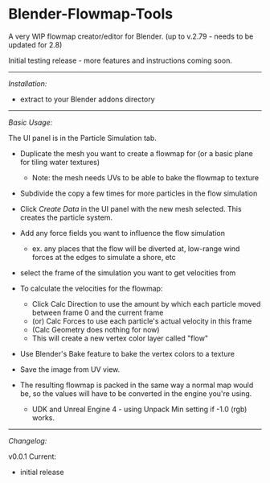 # Blender-Flowmap-Tools
A very WIP flowmap creator/editor for Blender.  (up to v.2.79 - needs to be updated for 2.8)
 
 
Initial testing release - more features and instructions coming soon.
 
------------------------------------------------------------------
 
*Installation:* 
 
- extract to your Blender addons directory  
 
---------------------------------------------------------------
 
*Basic Usage:* 
 
The UI panel is in the Particle Simulation tab. 
 
- Duplicate the mesh you want to create a flowmap for (or a basic plane for tiling water textures)
  - Note: the mesh needs UVs to be able to bake the flowmap to texture
- Subdivide the copy a few times for more particles in the flow simulation
- Click *Create Data* in the UI panel with the new mesh selected. This creates the particle system.
  
- Add any force fields you want to influence the flow simulation
  - ex. any places that the flow will be diverted at, low-range wind forces at the edges to simulate a shore, etc
- select the frame of the simulation you want to get velocities from  
  
- To calculate the velocities for the flowmap:
  - Click Calc Direction to use the amount by which each particle moved between frame 0 and the current frame
  - (or) Calc Forces to use each particle's actual velocity in this frame
  - (Calc Geometry does nothing for now)
  - This will create a new vertex color layer called "flow"  
  
- Use Blender's Bake feature to bake the vertex colors to a texture 
- Save the image from UV view.  
 
 
- The resulting flowmap is packed in the same way a normal map would be, so the values will have to be converted in the engine you're using.
  - UDK and Unreal Engine 4 - using Unpack Min setting if -1.0 (rgb) works. 
  
------------------------------------------------------------------------

*Changelog:* 
 
v0.0.1 Current: 
  - initial release
 
